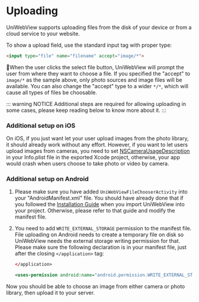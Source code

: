 # Uploading

UniWebView supports uploading files from the disk of your device or from a cloud service to your website.

To show a upload field, use the standard input tag with proper type:

```html
<input type="file" name="filename" accept="image/*">
```

When the user clicks the select file button, UniWebView will prompt the user from where they want to choose a file.
If you specified the "accept" to `image/*` as the sample above, only photo sources and image files will be available. 
You can also change the "accept" type to a wider `*/*`, which will cause all types of files be choosable.

::: warning NOTICE
Additional steps are required for allowing uploading in some cases, please keep reading below to know more about it. 
:::

### Additional setup on iOS

On iOS, if you just want let your user upload images from the photo library, it should already work without any effort. However, if you want to let users upload images from cameras, you need to set [NSCameraUsageDescription](https://developer.apple.com/library/content/documentation/General/Reference/InfoPlistKeyReference/Articles/CocoaKeys.html#//apple_ref/doc/uid/TP40009251-SW24) in your Info.plist file in the exported Xcode project, otherwise, your app would crash when users choose to take photo or video by camera.

### Additional setup on Android

1. Please make sure you have added `UniWebViewFileChooserActivity` into your "AndroidManifest.xml" file. You should have already done that if you followed the [Installation Guide](./installation.md) when you import UniWebView into your project. Otherwise, please refer to that guide and modify the manifest file.

2. You need to add `WRITE_EXTERNAL_STORAGE` permission to the manifest file. File uploading on Android needs to create a temporary file on disk so UniWebView needs the external storage writing permission for that. Please make sure the following declaration is in your manifest file, just after the closing `</application>` tag:

    ```xml
    </application>

    <uses-permission android:name="android.permission.WRITE_EXTERNAL_STORAGE" />
    ```

Now you should be able to choose an image from either camera or photo library, then upload it to your server.
